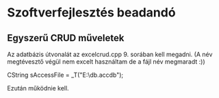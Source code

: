 # Szoftverfejlesztés beadandó

## Egyszerű CRUD műveletek

Az adatbázis útvonalát az excelcrud.cpp 9. sorában kell megadni.
(A név megtévesztő végül nem excelt használtam de a fájl név megmaradt :))
 
CString sAccessFile = _T("E:\\db.accdb");

Ezután működnie kell.
